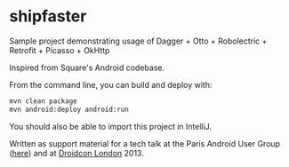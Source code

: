 shipfaster
==========

Sample project demonstrating usage of Dagger + Otto + Robolectric + Retrofit + Picasso + OkHttp

Inspired from Square's Android codebase. 

From the command line, you can build and deploy with:

```bash
mvn clean package
mvn android:deploy android:run
```

You should also be able to import this project in IntelliJ.

Written as support material for a tech talk at the Paris Android User Group ([here](https://plus.google.com/photos/103781206198600111125/albums/5927282187560742177)) and at [Droidcon London](http://uk.droidcon.com/2013/sessions/ship-faster-with-open-source/) 2013.
